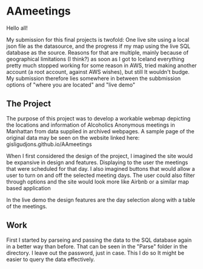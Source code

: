 # AAmeetings

Hello all!

My submission for this final projects is twofold: One live site using a local json file as the datasource, and the progress if my map using the live SQL database as the source. Reasons for that are multiple, mainly because of geographical limitations (I think?) as soon as I got to Iceland everything pretty much stopped working for some reason in AWS, tried making another account (a root account, against AWS wishes), but still It wouldn't budge. My submission therefore lies somewhere in between the subbmission options of "where you are located" and "live demo"

## The Project

The purpose of this project was to develop a workable webmap depicting the locations and information of Alcoholics Anonymous meetings in Manhattan from data supplied in archived webpages. A sample page of the original data may be seen on the website linked here: gisligudjons.github.io/AAmeetings

When I first considered the design of the project, I imagined the site would be expansive in design and features. Displaying to the user the meetings that were scheduled for that day. I also imagined buttons that would allow a user to turn on and off the selected meeting days. The user could also filter through options and the site would look more like Airbnb or a similar map based application

In the live demo the design features are the day selection along with a table of the meetings.  

## Work

First I started by parseing and passing the data to the SQL database again in a better way than before. That can be seen in the "Parse" folder in the directory. I leave out the password, just in case. This I do so It might be easier to query the data effectively.

